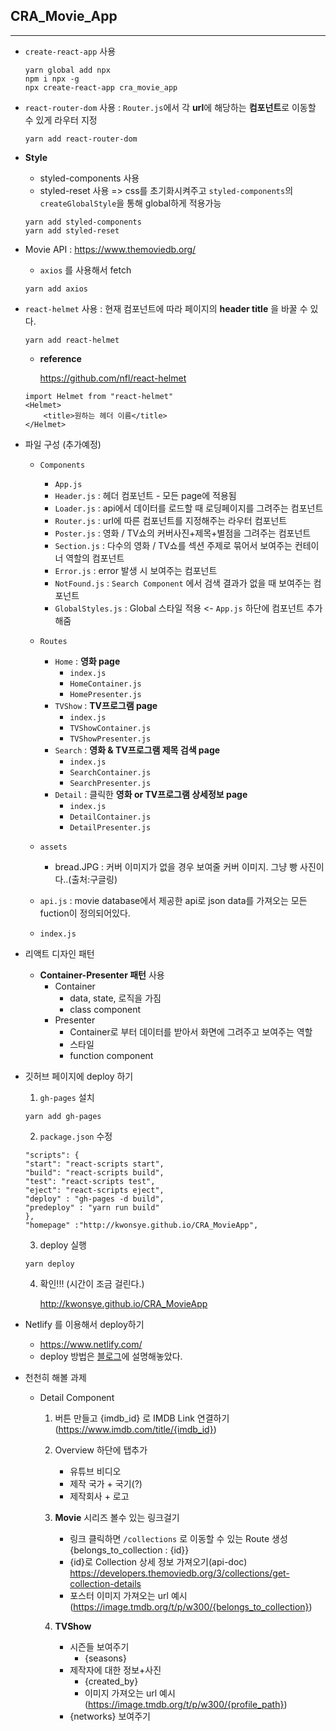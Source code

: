 ## CRA_Movie_App
---
- `create-react-app` 사용
    ```
    yarn global add npx
    npm i npx -g
    npx create-react-app cra_movie_app 
    ```
- `react-router-dom` 사용 : `Router.js`에서 각 **url**에 해당하는 **컴포넌트**로 이동할 수 있게 라우터 지정
    ```
    yarn add react-router-dom
    ```
- **Style**
    - styled-components 사용
    - styled-reset 사용 => css를 초기화시켜주고 `styled-components`의 `createGlobalStyle`을 통해 global하게 적용가능    
    ``` 
    yarn add styled-components
    yarn add styled-reset
    ```
- Movie API : <a href="https://www.themoviedb.org/">https://www.themoviedb.org/</a>
    - `axios` 를 사용해서 fetch
    ```
    yarn add axios
    ```
- `react-helmet` 사용 : 현재 컴포넌트에 따라 페이지의 **header title** 을 바꿀 수 있다.
    ```
    yarn add react-helmet
    ```
    - **reference**<p>
    <a href="https://github.com/nfl/react-helmet">https://github.com/nfl/react-helmet</a>
    ```
    import Helmet from "react-helmet"
    <Helmet>
        <title>원하는 헤더 이름</title>
    </Helmet>
    ```
- 파일 구성 (추가예정)
    - `Components`
        - `App.js`
        - `Header.js` : 헤더 컴포넌트 - 모든 page에 적용됨
        - `Loader.js` : api에서 데이터를 로드할 때 로딩페이지를 그려주는 컴포넌트
        - `Router.js` : url에 따른 컴포넌트를 지정해주는 라우터 컴포넌트
        - `Poster.js` : 영화 / TV쇼의 커버사진+제목+별점을 그려주는 컴포넌트
        - `Section.js` : 다수의 영화 / TV쇼를 섹션 주제로 묶어서 보여주는 컨테이너 역할의 컴포넌트
        - `Error.js` : error 발생 시 보여주는 컴포넌트
        - `NotFound.js` : `Search Component` 에서 검색 결과가 없을 때 보여주는 컴포넌트
        - `GlobalStyles.js` : Global 스타일 적용 <- `App.js` 하단에 컴포넌트 추가해줌

    - `Routes`
        - `Home` : <b>영화 page</b>
            - `index.js`
            - `HomeContainer.js`
            - `HomePresenter.js`
        - `TVShow` : <b>TV프로그램 page</b>
            - `index.js`
            - `TVShowContainer.js`
            - `TVShowPresenter.js`
        - `Search` : <b>영화 & TV프로그램 제목 검색 page</b>
            - `index.js`
            - `SearchContainer.js`
            - `SearchPresenter.js`
        - `Detail` : 클릭한 <b>영화 or TV프로그램 상세정보 page</b>
            - `index.js`
            - `DetailContainer.js`
            - `DetailPresenter.js`
    - `assets`
        - bread.JPG : 커버 이미지가 없을 경우 보여줄 커버 이미지. 그냥 빵 사진이다..(출처:구글링)
    - `api.js` : movie database에서 제공한 api로 json data를 가져오는 모든 fuction이 정의되어있다.
    - `index.js`

- 리액트 디자인 패턴
    - <b>Container-Presenter 패턴</b> 사용
        - Container
            - data, state, 로직을 가짐
            - class component
        - Presenter
            - Container로 부터 데이터를 받아서 화면에 그려주고 보여주는 역할
            - 스타일
            - function component

- 깃허브 페이지에 deploy 하기
    1. `gh-pages` 설치
    ```
    yarn add gh-pages
    ```
    2. `package.json` 수정
    ```
    "scripts": {
    "start": "react-scripts start",
    "build": "react-scripts build",
    "test": "react-scripts test",
    "eject": "react-scripts eject",
    "deploy" : "gh-pages -d build",
    "predeploy" : "yarn run build"
    },
    "homepage" :"http://kwonsye.github.io/CRA_MovieApp",
    ```
    3. deploy 실행
    ```
    yarn deploy
    ```

    4. 확인!!! (시간이 조금 걸린다.)<p>
    <a href="http://kwonsye.github.io/CRA_MovieApp">http://kwonsye.github.io/CRA_MovieApp</a>

- Netlify 를 이용해서 deploy하기
    - <a href="https://www.netlify.com/">https://www.netlify.com/</a>
    - deploy 방법은 <a href="https://kwonsye.github.io/">블로그</a>에 설명해놓았다.


- 천천히 해볼 과제
    - Detail Component
        1. 버튼 만들고 {imdb_id} 로 IMDB Link 연결하기 (https://www.imdb.com/title/{imdb_id})
        2. Overview 하단에 탭추가
            - 유튜브 비디오
            - 제작 국가 + 국기(?)
            - 제작회사 + 로고
        3. **Movie** 시리즈 볼수 있는 링크걸기
            - 링크 클릭하면 `/collections` 로 이동할 수 있는 Route 생성 {belongs_to_collection : {id}}
            - {id}로 Collection 상세 정보 가져오기(api-doc)
            https://developers.themoviedb.org/3/collections/get-collection-details
            - 포스터 이미지 가져오는 url 예시
            (https://image.tmdb.org/t/p/w300/{belongs_to_collection})

        4. **TVShow** 
            - 시즌들 보여주기 
                - {seasons}
            - 제작자에 대한 정보+사진
                - {created_by}
                - 이미지 가져오는 url 예시
                (https://image.tmdb.org/t/p/w300/{profile_path})
            - {networks} 보여주기

            

